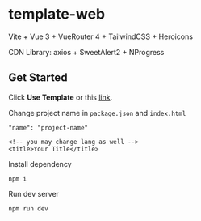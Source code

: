 # template-web

Vite + Vue 3 + VueRouter 4 + TailwindCSS + Heroicons

CDN Library: axios + SweetAlert2 + NProgress

## Get Started

Click **Use Template** or this [link](https://github.com/yzITI/template-web/generate).

Change project name in  `package.json` and `index.html`
```
"name": "project-name"

<!-- you may change lang as well -->
<title>Your Title</title>
```

Install dependency

```
npm i
```

Run dev server

```
npm run dev
```
